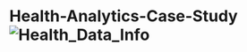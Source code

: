 # Health-Analytics-Case-Study![Health_Data_Info](https://user-images.githubusercontent.com/85455439/131537361-29674a1f-12b5-4eaf-a820-c228cded18a4.png)
